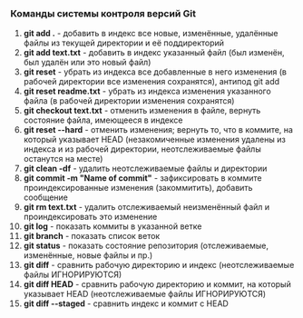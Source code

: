 ### Команды системы контроля версий Git
1. **git add .** - добавить в индекс все новые, изменённые, удалённые файлы из текущей директории и её поддиректорий
2. **git add text.txt** - добавить в индекс указанный файл (был изменён, был удалён или это новый файл)
3. **git reset** - убрать из индекса все добавленные в него изменения (в рабочей директории все изменения сохранятся), антипод git add
4. **git reset readme.txt** - убрать из индекса изменения указанного файла (в рабочей директории изменения сохранятся)
5. **git checkout text.txt** - отменить изменения в файле, вернуть состояние файла, имеющееся в индексе
6. **git reset --hard** - отменить изменения; вернуть то, что в коммите, на который указывает HEAD (незакомиченные изменения удалены из индекса и из рабочей директории, неотслеживаемые файлы останутся на месте)
7. **git clean -df** - удалить неотслеживаемые файлы и директории
8. **git commit -m "Name of commit"** - зафиксировать в коммите проиндексированные изменения (закоммитить), добавить сообщение
9. **git rm text.txt** - удалить отслеживаемый неизменённый файл и проиндексировать это изменение
10. **git log** - показать коммиты в указанной ветке
11. **git branch** - показать список веток
12. **git status** - показать состояние репозитория (отслеживаемые, изменённые, новые файлы и пр.)
13. **git diff** - сравнить рабочую директорию и индекс (неотслеживаемые файлы ИГНОРИРУЮТСЯ)
14. **git diff HEAD** - сравнить рабочую директорию и коммит, на который указывает HEAD (неотслеживаемые файлы ИГНОРИРУЮТСЯ)
15. **git diff --staged** - сравнить индекс и коммит с HEAD
